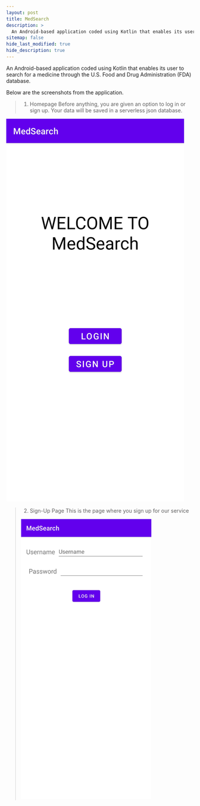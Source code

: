 ```yaml
---
layout: post
title: MedSearch
description: >
  An Android-based application coded using Kotlin that enables its user to search for a medicine through the U.S. Food and Drug Administration (FDA) database.
sitemap: false
hide_last_modified: true
hide_description: true
---
```


An Android-based application coded using Kotlin that enables its user to search for a medicine through the U.S. Food and Drug Administration (FDA) database.

Below are the screenshots from the application.


<!-- add screenshot -->

> 1. Homepage
> Before anything, you are given an option to log in or sign up. Your data will be saved in a serverless json database. 
<img src="assets/img/medsearch/1-home.jpg" title="Homepage"/>

> 2. Sign-Up Page
> This is the page where you sign up for our service
> <img src="assets/img/medsearch/2-signup.jpg" width="350px" title="Sign-Up Page"/>